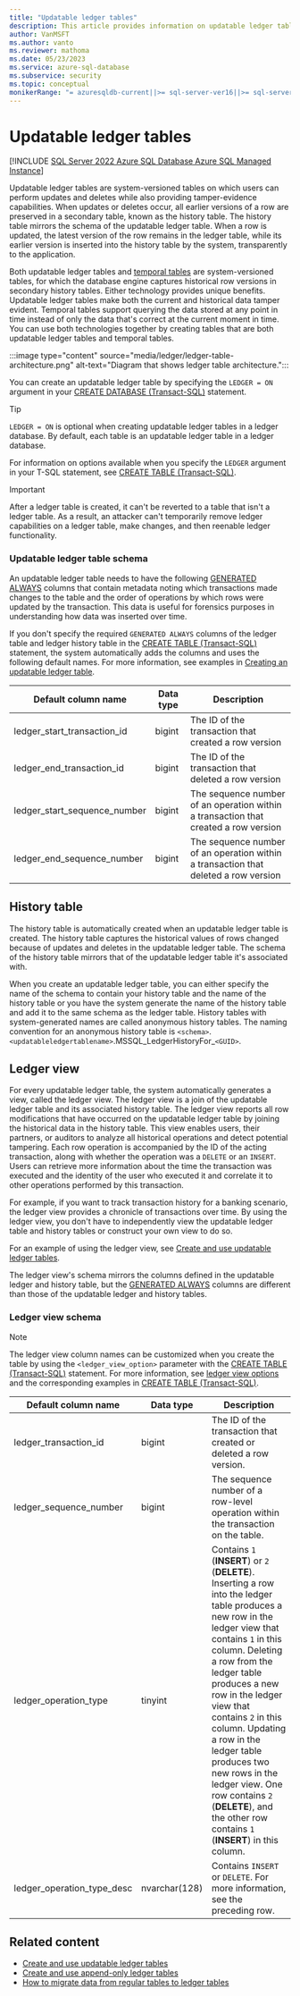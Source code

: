 ```yaml
---
title: "Updatable ledger tables"
description: This article provides information on updatable ledger tables, ledger schema, and ledger views.
author: VanMSFT
ms.author: vanto
ms.reviewer: mathoma
ms.date: 05/23/2023
ms.service: azure-sql-database
ms.subservice: security
ms.topic: conceptual
monikerRange: "= azuresqldb-current||>= sql-server-ver16||>= sql-server-linux-ver16||=azuresqldb-mi-current"
---
```


# Updatable ledger tables

[!INCLUDE [SQL Server 2022 Azure SQL Database Azure SQL Managed Instance](../../../includes/applies-to-version/sqlserver2022-asdb-asmi.md)]

Updatable ledger tables are system-versioned tables on which users can perform updates and deletes while also providing tamper-evidence capabilities. When updates or deletes occur, all earlier versions of a row are preserved in a secondary table, known as the history table. The history table mirrors the schema of the updatable ledger table. When a row is updated, the latest version of the row remains in the ledger table, while its earlier version is inserted into the history table by the system, transparently to the application. 

Both updatable ledger tables and [temporal tables](../../tables/temporal-tables.md) are system-versioned tables, for which the database engine captures historical row versions in secondary history tables. Either technology provides unique benefits. Updatable ledger tables make both the current and historical data tamper evident. Temporal tables support querying the data stored at any point in time instead of only the data that's correct at the current moment in time. You can use both technologies together by creating tables that are both updatable ledger tables and temporal tables.

:::image type="content" source="media/ledger/ledger-table-architecture.png" alt-text="Diagram that shows ledger table architecture.":::

You can create an updatable ledger table by specifying the `LEDGER = ON` argument in your [CREATE DATABASE (Transact-SQL)](../../../t-sql/statements/create-database-transact-sql.md) statement.
> [!TIP]
> `LEDGER = ON` is optional when creating updatable ledger tables in a ledger database. By default, each table is an updatable ledger table in a ledger database.

For information on options available when you specify the `LEDGER` argument in your T-SQL statement, see [CREATE TABLE (Transact-SQL)](../../../t-sql/statements/create-table-transact-sql.md).

> [!IMPORTANT]
> After a ledger table is created, it can't be reverted to a table that isn't a ledger table. As a result, an attacker can't temporarily remove ledger capabilities on a ledger table, make changes, and then reenable ledger functionality. 

### Updatable ledger table schema

An updatable ledger table needs to have the following [GENERATED ALWAYS](../../../t-sql/statements/create-table-transact-sql.md#generate-always-columns) columns that contain metadata noting which transactions made changes to the table and the order of operations by which rows were updated by the transaction. This data is useful for forensics purposes in understanding how data was inserted over time.

If you don't specify the required `GENERATED ALWAYS` columns of the ledger table and ledger history table in the [CREATE TABLE (Transact-SQL)](../../../t-sql/statements/create-table-transact-sql.md?preserve-view=true&view=azuresqldb-current) statement, the system automatically adds the columns and uses the following default names. For more information, see examples in [Creating an updatable ledger table](../../../t-sql/statements/create-table-transact-sql.md?preserve-view=true&view=azuresqldb-current#y-creating-an-updatable-ledger-table).

| Default column name | Data type | Description |
| --- | --- | --- |
| ledger_start_transaction_id | bigint | The ID of the transaction that created a row version |
| ledger_end_transaction_id | bigint | The ID of the transaction that deleted a row version |
| ledger_start_sequence_number | bigint | The sequence number of an operation within a transaction that created a row version |
| ledger_end_sequence_number | bigint | The sequence number of an operation within a transaction that deleted a row version |

## History table

The history table is automatically created when an updatable ledger table is created. The history table captures the historical values of rows changed because of updates and deletes in the updatable ledger table. The schema of the history table mirrors that of the updatable ledger table it's associated with.

When you create an updatable ledger table, you can either specify the name of the schema to contain your history table and the name of the history table or you have the system generate the name of the history table and add it to the same schema as the ledger table. History tables with system-generated names are called anonymous history tables. The naming convention for an anonymous history table is `<schema>`.`<updatableledgertablename>`.MSSQL_LedgerHistoryFor_`<GUID>`.

## Ledger view

For every updatable ledger table, the system automatically generates a view, called the ledger view. The ledger view is a join of the updatable ledger table and its associated history table. The ledger view reports all row modifications that have occurred on the updatable ledger table by joining the historical data in the history table. This view enables users, their partners, or auditors to analyze all historical operations and detect potential tampering. Each row operation is accompanied by the ID of the acting transaction, along with whether the operation was a `DELETE` or an `INSERT`. Users can retrieve more information about the time the transaction was executed and the identity of the user who executed it and correlate it to other operations performed by this transaction.

For example, if you want to track transaction history for a banking scenario, the ledger view provides a chronicle of transactions over time. By using the ledger view, you don't have to independently view the updatable ledger table and history tables or construct your own view to do so.

For an example of using the ledger view, see [Create and use updatable ledger tables](ledger-how-to-updatable-ledger-tables.md).

The ledger view's schema mirrors the columns defined in the updatable ledger and history table, but the [GENERATED ALWAYS](../../../t-sql/statements/create-table-transact-sql.md#generate-always-columns) columns are different than those of the updatable ledger and history tables.

### Ledger view schema

> [!NOTE]
> The ledger view column names can be customized when you create the table by using the `<ledger_view_option>` parameter with the [CREATE TABLE (Transact-SQL)](../../../t-sql/statements/create-table-transact-sql.md?preserve-view=true&view=azuresqldb-current) statement. For more information, see [ledger view options](../../../t-sql/statements/create-table-transact-sql.md?preserve-view=true&view=azuresqldb-current#ledger-view-option) and the corresponding examples in [CREATE TABLE (Transact-SQL)](../../../t-sql/statements/create-table-transact-sql.md?preserve-view=true&view=azuresqldb-current).

| Default column name | Data type | Description |
| --- | --- | --- |
| ledger_transaction_id | bigint | The ID of the transaction that created or deleted a row version. |
| ledger_sequence_number | bigint | The sequence number of a row-level operation within the transaction on the table. |
| ledger_operation_type | tinyint | Contains `1` (**INSERT**) or `2` (**DELETE**). Inserting a row into the ledger table produces a new row in the ledger view that contains `1` in this column. Deleting a row from the ledger table produces a new row in the ledger view that contains `2` in this column. Updating a row in the ledger table produces two new rows in the ledger view. One row contains `2` (**DELETE**), and the other row contains `1` (**INSERT**) in this column. |
| ledger_operation_type_desc | nvarchar(128) | Contains `INSERT` or `DELETE`. For more information, see the preceding row. |

## Related content

- [Create and use updatable ledger tables](ledger-how-to-updatable-ledger-tables.md)
- [Create and use append-only ledger tables](ledger-how-to-append-only-ledger-tables.md)
- [How to migrate data from regular tables to ledger tables](ledger-how-to-migrate-data-to-ledger-tables.md)

